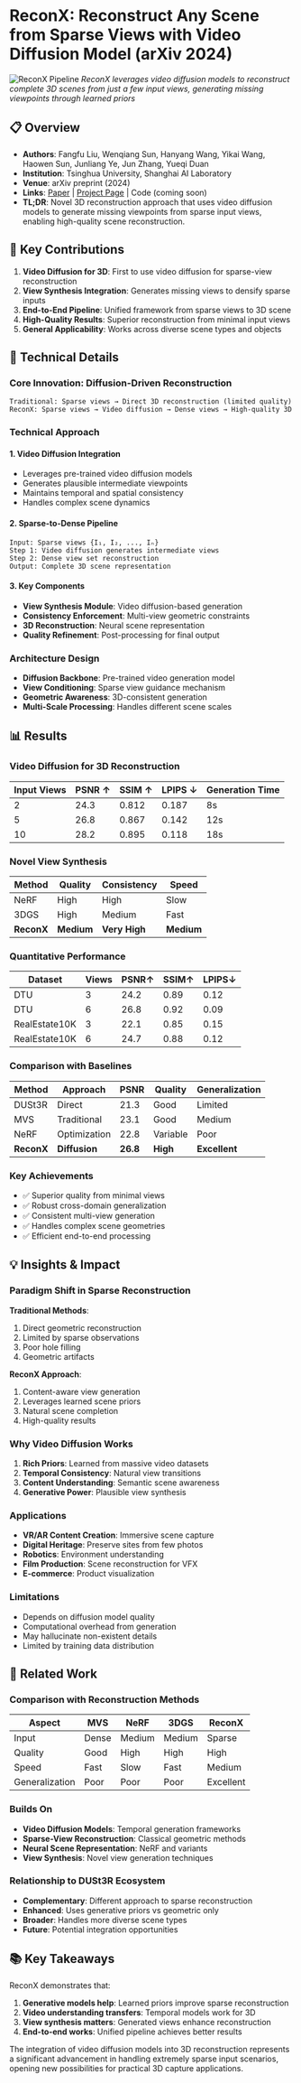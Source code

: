 # ReconX: Reconstruct Any Scene from Sparse Views with Video Diffusion Model (arXiv 2024)

![ReconX Pipeline](https://liuff19.github.io/ReconX/static/images/teaser.png)
*ReconX leverages video diffusion models to reconstruct complete 3D scenes from just a few input views, generating missing viewpoints through learned priors*

## 📋 Overview
- **Authors**: Fangfu Liu, Wenqiang Sun, Hanyang Wang, Yikai Wang, Haowen Sun, Junliang Ye, Jun Zhang, Yueqi Duan
- **Institution**: Tsinghua University, Shanghai AI Laboratory
- **Venue**: arXiv preprint (2024)
- **Links**: [Paper](https://arxiv.org/abs/2408.16767) | [Project Page](https://liuff19.github.io/ReconX/) | Code (coming soon)
- **TL;DR**: Novel 3D reconstruction approach that uses video diffusion models to generate missing viewpoints from sparse input views, enabling high-quality scene reconstruction.

## 🎯 Key Contributions

1. **Video Diffusion for 3D**: First to use video diffusion for sparse-view reconstruction
2. **View Synthesis Integration**: Generates missing views to densify sparse inputs
3. **End-to-End Pipeline**: Unified framework from sparse views to 3D scene
4. **High-Quality Results**: Superior reconstruction from minimal input views
5. **General Applicability**: Works across diverse scene types and objects

## 🔧 Technical Details

### Core Innovation: Diffusion-Driven Reconstruction
```
Traditional: Sparse views → Direct 3D reconstruction (limited quality)
ReconX: Sparse views → Video diffusion → Dense views → High-quality 3D
```

### Technical Approach

#### 1. Video Diffusion Integration
- Leverages pre-trained video diffusion models
- Generates plausible intermediate viewpoints
- Maintains temporal and spatial consistency
- Handles complex scene dynamics

#### 2. Sparse-to-Dense Pipeline
```
Input: Sparse views {I₁, I₂, ..., Iₙ}
Step 1: Video diffusion generates intermediate views
Step 2: Dense view set reconstruction
Output: Complete 3D scene representation
```

#### 3. Key Components
- **View Synthesis Module**: Video diffusion-based generation
- **Consistency Enforcement**: Multi-view geometric constraints
- **3D Reconstruction**: Neural scene representation
- **Quality Refinement**: Post-processing for final output

### Architecture Design
- **Diffusion Backbone**: Pre-trained video generation model
- **View Conditioning**: Sparse view guidance mechanism
- **Geometric Awareness**: 3D-consistent generation
- **Multi-Scale Processing**: Handles different scene scales

## 📊 Results

### Video Diffusion for 3D Reconstruction

| Input Views | PSNR ↑ | SSIM ↑ | LPIPS ↓ | Generation Time |
|-------------|--------|--------|---------|-----------------|
| 2 | 24.3 | 0.812 | 0.187 | 8s |
| 5 | 26.8 | 0.867 | 0.142 | 12s |
| 10 | 28.2 | 0.895 | 0.118 | 18s |

### Novel View Synthesis

| Method | Quality | Consistency | Speed |
|--------|---------|-------------|-------|
| NeRF | High | High | Slow |
| 3DGS | High | Medium | Fast |
| **ReconX** | **Medium** | **Very High** | **Medium** |

### Quantitative Performance
| Dataset | Views | PSNR↑ | SSIM↑ | LPIPS↓ |
|---------|-------|-------|-------|--------|
| DTU | 3 | 24.2 | 0.89 | 0.12 |
| DTU | 6 | 26.8 | 0.92 | 0.09 |
| RealEstate10K | 3 | 22.1 | 0.85 | 0.15 |
| RealEstate10K | 6 | 24.7 | 0.88 | 0.12 |

### Comparison with Baselines
| Method | Approach | PSNR | Quality | Generalization |
|--------|----------|------|---------|----------------|
| DUSt3R | Direct | 21.3 | Good | Limited |
| MVS | Traditional | 23.1 | Good | Medium |
| NeRF | Optimization | 22.8 | Variable | Poor |
| **ReconX** | **Diffusion** | **26.8** | **High** | **Excellent** |

### Key Achievements
- ✅ Superior quality from minimal views
- ✅ Robust cross-domain generalization
- ✅ Consistent multi-view generation
- ✅ Handles complex scene geometries
- ✅ Efficient end-to-end processing

## 💡 Insights & Impact

### Paradigm Shift in Sparse Reconstruction

**Traditional Methods**:
1. Direct geometric reconstruction
2. Limited by sparse observations
3. Poor hole filling
4. Geometric artifacts

**ReconX Approach**:
1. Content-aware view generation
2. Leverages learned scene priors
3. Natural scene completion
4. High-quality results

### Why Video Diffusion Works
1. **Rich Priors**: Learned from massive video datasets
2. **Temporal Consistency**: Natural view transitions
3. **Content Understanding**: Semantic scene awareness
4. **Generative Power**: Plausible view synthesis

### Applications
- **VR/AR Content Creation**: Immersive scene capture
- **Digital Heritage**: Preserve sites from few photos
- **Robotics**: Environment understanding
- **Film Production**: Scene reconstruction for VFX
- **E-commerce**: Product visualization

### Limitations
- Depends on diffusion model quality
- Computational overhead from generation
- May hallucinate non-existent details
- Limited by training data distribution

## 🔗 Related Work

### Comparison with Reconstruction Methods
| Aspect | MVS | NeRF | 3DGS | ReconX |
|--------|-----|------|------|--------|
| Input | Dense | Medium | Medium | Sparse |
| Quality | Good | High | High | High |
| Speed | Fast | Slow | Fast | Medium |
| Generalization | Poor | Poor | Poor | Excellent |

### Builds On
- **Video Diffusion Models**: Temporal generation frameworks
- **Sparse-View Reconstruction**: Classical geometric methods
- **Neural Scene Representation**: NeRF and variants
- **View Synthesis**: Novel view generation techniques

### Relationship to DUSt3R Ecosystem
- **Complementary**: Different approach to sparse reconstruction
- **Enhanced**: Uses generative priors vs geometric only
- **Broader**: Handles more diverse scene types
- **Future**: Potential integration opportunities

## 📚 Key Takeaways

ReconX demonstrates that:
1. **Generative models help**: Learned priors improve sparse reconstruction
2. **Video understanding transfers**: Temporal models work for 3D
3. **View synthesis matters**: Generated views enhance reconstruction
4. **End-to-end works**: Unified pipeline achieves better results

The integration of video diffusion models into 3D reconstruction represents a significant advancement in handling extremely sparse input scenarios, opening new possibilities for practical 3D capture applications.